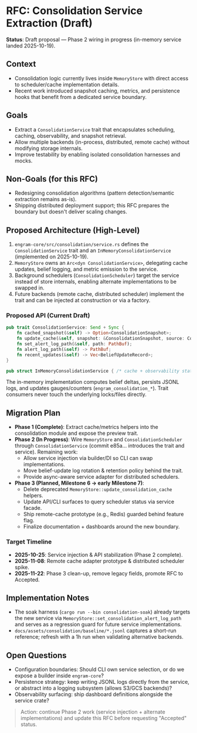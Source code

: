 # RFC: Consolidation Service Extraction (Draft)

**Status**: Draft proposal — Phase 2 wiring in progress (in-memory service landed 2025-10-19).

## Context

- Consolidation logic currently lives inside `MemoryStore` with direct access to scheduler/cache implementation details.
- Recent work introduced snapshot caching, metrics, and persistence hooks that benefit from a dedicated service boundary.

## Goals

- Extract a `ConsolidationService` trait that encapsulates scheduling, caching, observability, and snapshot retrieval.
- Allow multiple backends (in-process, distributed, remote cache) without modifying storage internals.
- Improve testability by enabling isolated consolidation harnesses and mocks.

## Non-Goals (for this RFC)

- Redesigning consolidation algorithms (pattern detection/semantic extraction remains as-is).
- Shipping distributed deployment support; this RFC prepares the boundary but doesn't deliver scaling changes.

## Proposed Architecture (High-Level)

1. `engram-core/src/consolidation/service.rs` defines the `ConsolidationService` trait and an `InMemoryConsolidationService` (implemented on 2025-10-19).
2. `MemoryStore` owns an `Arc<dyn ConsolidationService>`, delegating cache updates, belief logging, and metric emission to the service.
3. Background schedulers (`ConsolidationScheduler`) target the service instead of store internals, enabling alternate implementations to be swapped in.
4. Future backends (remote cache, distributed scheduler) implement the trait and can be injected at construction or via a factory.

### Proposed API (Current Draft)

```rust
pub trait ConsolidationService: Send + Sync {
    fn cached_snapshot(&self) -> Option<ConsolidationSnapshot>;
    fn update_cache(&self, snapshot: &ConsolidationSnapshot, source: ConsolidationCacheSource);
    fn set_alert_log_path(&self, path: PathBuf);
    fn alert_log_path(&self) -> PathBuf;
    fn recent_updates(&self) -> Vec<BeliefUpdateRecord>;
}

pub struct InMemoryConsolidationService { /* cache + observability state */ }
```

The in-memory implementation computes belief deltas, persists JSONL logs, and updates gauges/counters (`engram_consolidation_*`). Trait consumers never touch the underlying locks/files directly.

## Migration Plan

- **Phase 1 (Complete)**: Extract cache/metrics helpers into the consolidation module and expose the preview trait.
- **Phase 2 (In Progress)**: Wire `MemoryStore` and `ConsolidationScheduler` through `ConsolidationService` (commit e85a… introduces the trait and service). Remaining work:
  - Allow service injection via builder/DI so CLI can swap implementations.
  - Move belief-update log rotation & retention policy behind the trait.
  - Provide async-aware service adapter for distributed schedulers.
- **Phase 3 (Planned, Milestone 6 → early Milestone 7)**:
  - Delete deprecated `MemoryStore::update_consolidation_cache` helpers.
  - Update API/CLI surfaces to query scheduler status via service facade.
  - Ship remote-cache prototype (e.g., Redis) guarded behind feature flag.
  - Finalize documentation + dashboards around the new boundary.

### Target Timeline

- **2025-10-25**: Service injection & API stabilization (Phase 2 complete).
- **2025-11-08**: Remote cache adapter prototype & distributed scheduler spike.
- **2025-11-22**: Phase 3 clean-up, remove legacy fields, promote RFC to Accepted.

## Implementation Notes

- The soak harness (`cargo run --bin consolidation-soak`) already targets the new service via `MemoryStore::set_consolidation_alert_log_path` and serves as a regression guard for future service implementations.
- `docs/assets/consolidation/baseline/*.jsonl` captures a short-run reference; refresh with a 1h run when validating alternative backends.

## Open Questions

- Configuration boundaries: Should CLI own service selection, or do we expose a builder inside `engram-core`?
- Persistence strategy: keep writing JSONL logs directly from the service, or abstract into a logging subsystem (allows S3/GCS backends)?
- Observability surfacing: ship dashboard definitions alongside the service crate?

> Action: continue Phase 2 work (service injection + alternate implementations) and update this RFC before requesting "Accepted" status.
